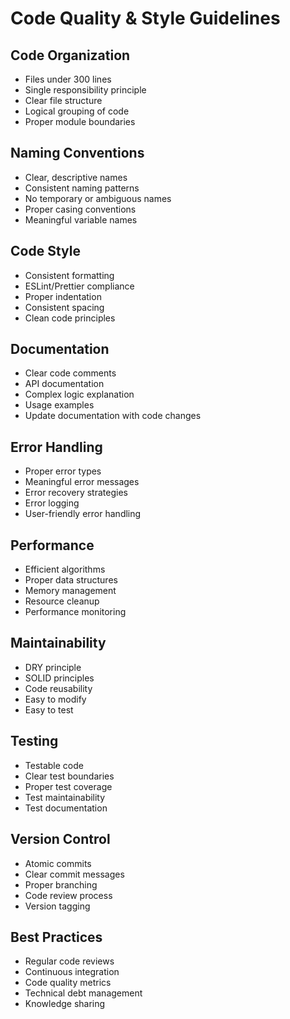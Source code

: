 # Code Quality & Style Guidelines

## Code Organization
- Files under 300 lines
- Single responsibility principle
- Clear file structure
- Logical grouping of code
- Proper module boundaries

## Naming Conventions
- Clear, descriptive names
- Consistent naming patterns
- No temporary or ambiguous names
- Proper casing conventions
- Meaningful variable names

## Code Style
- Consistent formatting
- ESLint/Prettier compliance
- Proper indentation
- Consistent spacing
- Clean code principles

## Documentation
- Clear code comments
- API documentation
- Complex logic explanation
- Usage examples
- Update documentation with code changes

## Error Handling
- Proper error types
- Meaningful error messages
- Error recovery strategies
- Error logging
- User-friendly error handling

## Performance
- Efficient algorithms
- Proper data structures
- Memory management
- Resource cleanup
- Performance monitoring

## Maintainability
- DRY principle
- SOLID principles
- Code reusability
- Easy to modify
- Easy to test

## Testing
- Testable code
- Clear test boundaries
- Proper test coverage
- Test maintainability
- Test documentation

## Version Control
- Atomic commits
- Clear commit messages
- Proper branching
- Code review process
- Version tagging

## Best Practices
- Regular code reviews
- Continuous integration
- Code quality metrics
- Technical debt management
- Knowledge sharing 